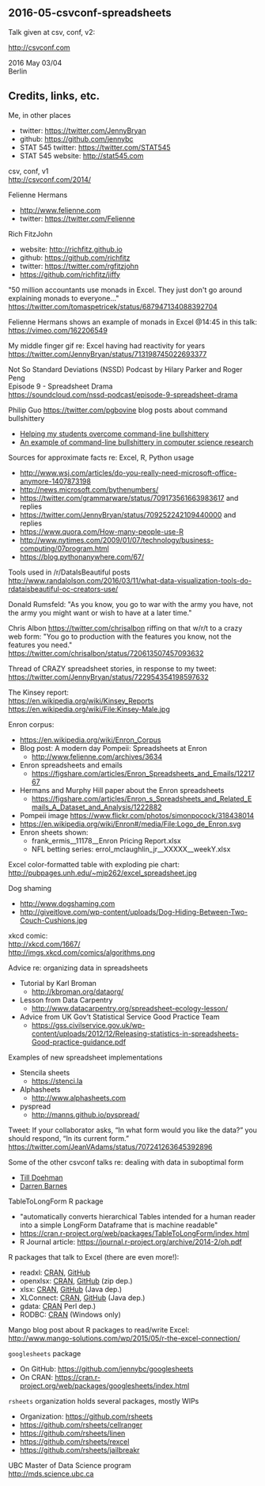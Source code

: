 ## 2016-05-csvconf-spreadsheets

Talk given at csv, conf, v2:

http://csvconf.com

2016 May 03/04  
Berlin

## Credits, links, etc.

Me, in other places

  * twitter: <https://twitter.com/JennyBryan>
  * github: <https://github.com/jennybc>
  * STAT 545 twitter: <https://twitter.com/STAT545>
  * STAT 545 website: <http://stat545.com>
  
csv, conf, v1  
<http://csvconf.com/2014/>

Felienne Hermans  

  * <http://www.felienne.com>
  * twitter: <https://twitter.com/Felienne>

Rich FitzJohn  

  * website: <http://richfitz.github.io>
  * github: <https://github.com/richfitz>
  * twitter: <https://twitter.com/rgfitzjohn>
  * <https://github.com/richfitz/jiffy>

"50 million accountants use monads in Excel. They just don't go around explaining monads to everyone..."  
https://twitter.com/tomaspetricek/status/687947134088392704

Felienne Hermans shows an example of monads in Excel @14:45 in this talk: <https://vimeo.com/162206549>

My middle finger gif re: Excel having had reactivity for years  
https://twitter.com/JennyBryan/status/713198745022693377

Not So Standard Deviations (NSSD) Podcast by Hilary Parker and Roger Peng  
Episode 9 - Spreadsheet Drama  
<https://soundcloud.com/nssd-podcast/episode-9-spreadsheet-drama>

Philip Guo <https://twitter.com/pgbovine> blog posts about command bullshittery

  * [Helping my students overcome command-line bullshittery](http://pgbovine.net/command-line-bullshittery.htm)
  * [An example of command-line bullshittery in computer science research](http://pgbovine.net/cmdline-bs-example.htm)
  
Sources for approximate facts re: Excel, R, Python usage

  * <http://www.wsj.com/articles/do-you-really-need-microsoft-office-anymore-1407873198>
  * <http://news.microsoft.com/bythenumbers/>
  * <https://twitter.com/grammarware/status/709173561663983617> and replies
  * <https://twitter.com/JennyBryan/status/709252242109440000> and replies
  * <https://www.quora.com/How-many-people-use-R>
  * <http://www.nytimes.com/2009/01/07/technology/business-computing/07program.html>
  * <https://blog.pythonanywhere.com/67/>
  
Tools used in /r/DataIsBeautiful posts  
<http://www.randalolson.com/2016/03/11/what-data-visualization-tools-do-rdataisbeautiful-oc-creators-use/>
  
Donald Rumsfeld: "As you know, you go to war with the army you have, not the army you might want or wish to have at a later time."

Chris Albon <https://twitter.com/chrisalbon> riffing on that w/r/t to a crazy web form: "You go to production with the features you know, not the features you need."  
<https://twitter.com/chrisalbon/status/720613507457093632> 

Thread of CRAZY spreadsheet stories, in response to my tweet:  
<https://twitter.com/JennyBryan/status/722954354198597632>

The Kinsey report:  
<https://en.wikipedia.org/wiki/Kinsey_Reports>  
<https://en.wikipedia.org/wiki/File:Kinsey-Male.jpg>

Enron corpus:  

  * <https://en.wikipedia.org/wiki/Enron_Corpus>
  * Blog post: A modern day Pompeii: Spreadsheets at Enron
    - <http://www.felienne.com/archives/3634>
  * Enron spreadsheets and emails
    - https://figshare.com/articles/Enron_Spreadsheets_and_Emails/1221767
  * Hermans and Murphy Hill paper about the Enron spreadsheets
    - <https://figshare.com/articles/Enron_s_Spreadsheets_and_Related_Emails_A_Dataset_and_Analysis/1222882>
  * Pompeii image <https://www.flickr.com/photos/simonpocock/318438014>
  * <https://en.wikipedia.org/wiki/Enron#/media/File:Logo_de_Enron.svg>
  * Enron sheets shown:
    - frank_ermis__11178__Enron Pricing Report.xlsx
    - NFL betting series: errol_mclaughlin_jr__XXXXX__weekY.xlsx

Excel color-formatted table with exploding pie chart:  
<http://pubpages.unh.edu/~mjp262/excel_spreadsheet.jpg>

Dog shaming

  * <http://www.dogshaming.com>
  * <http://giveitlove.com/wp-content/uploads/Dog-Hiding-Between-Two-Couch-Cushions.jpg>

xkcd comic:  
<http://xkcd.com/1667/>  
<http://imgs.xkcd.com/comics/algorithms.png>

Advice re: organizing data in spreadsheets

  * Tutorial by Karl Broman
    - <http://kbroman.org/dataorg/>
  * Lesson from Data Carpentry
    - <http://www.datacarpentry.org/spreadsheet-ecology-lesson/>
  * Advice from UK Gov’t Statistical Service Good Practice Team
    - <https://gss.civilservice.gov.uk/wp-content/uploads/2012/12/Releasing-statistics-in-spreadsheets-Good-practice-guidance.pdf>

Examples of new spreadsheet implementations

  * Stencila sheets
    - <https://stenci.la>
  * Alphasheets
    - <http://www.alphasheets.com>
  * pyspread
    - <http://manns.github.io/pyspread/>
    
Tweet: If your collaborator asks, “In what form would you like the data?” you should respond, “In its current form.”  
<https://twitter.com/JeanVAdams/status/707241263645392896>

Some of the other csvconf talks re: dealing with data in suboptimal form

  * [Till Doehman](http://csvconf.com/#tdoehman)
  * [Darren Barnes](http://csvconf.com/#dbarnes)

TableToLongForm R package

  * "automatically converts hierarchical Tables intended for a human reader into a simple LongForm Dataframe that is machine readable"
  * <https://cran.r-project.org/web/packages/TableToLongForm/index.html>
  * R Journal article: <https://journal.r-project.org/archive/2014-2/oh.pdf>

R packages that talk to Excel (there are even more!):

  * readxl: [CRAN](https://cran.r-project.org/web/packages/readxl/index.html), [GitHub](https://github.com/hadley/readxl)
  * openxlsx: [CRAN](https://cran.r-project.org/web/packages/openxlsx/index.html), [GitHub](https://github.com/awalker89/openxlsx) (zip dep.)
  * xlsx: [CRAN](https://cran.r-project.org/web/packages/xlsx/index.html), [GitHub](https://github.com/dragua/xlsx) (Java dep.)
  * XLConnect: [CRAN](https://cran.r-project.org/web/packages/XLConnect/index.html), [GitHub](https://github.com/miraisolutions/xlconnect) (Java dep.)
  * gdata: [CRAN](https://cran.r-project.org/web/packages/gdata/index.html) Perl dep.)
  * RODBC: [CRAN](https://cran.r-project.org/web/packages/RODBC/index.html) (Windows only)
  
Mango blog post about R packages to read/write Excel:  
<http://www.mango-solutions.com/wp/2015/05/r-the-excel-connection/>

`googlesheets` package

  * On GitHub: <https://github.com/jennybc/googlesheets>
  * On CRAN: <https://cran.r-project.org/web/packages/googlesheets/index.html>

`rsheets` organization holds several packages, mostly WIPs

  * Organization: <https://github.com/rsheets>
  * <https://github.com/rsheets/cellranger>
  * <https://github.com/rsheets/linen>
  * <https://github.com/rsheets/rexcel>
  * <https://github.com/rsheets/jailbreakr>

UBC Master of Data Science program  
<http://mds.science.ubc.ca>

